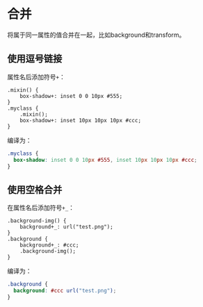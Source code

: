 # 合并

将属于同一属性的值合并在一起，比如background和transform。

## 使用逗号链接

属性名后添加符号`+`：

```less
.mixin() {
	box-shadow+: inset 0 0 10px #555;
}
.myclass {
	.mixin();
	box-shadow+: inset 10px 10px 10px #ccc;
}
```

编译为：

```css
.myclass {
  box-shadow: inset 0 0 10px #555, inset 10px 10px 10px #ccc;
}
```

## 使用空格合并

在属性名后添加符号`+_`：

```less
.background-img() {
	background+_: url("test.png");
}
.background {
	background+_: #ccc;
	.background-img();
}
```

编译为：

```css
.background {
  background: #ccc url("test.png");
}
```
